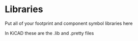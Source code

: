 <h1>Libraries</h1>

Put all of your footprint and component symbol libraries here

In KiCAD these are the .lib and .pretty files
